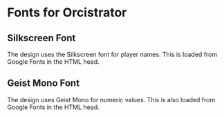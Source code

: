 # Fonts for Orcistrator

## Silkscreen Font

The design uses the Silkscreen font for player names. This is loaded from Google Fonts in the HTML head.

## Geist Mono Font

The design uses Geist Mono for numeric values. This is also loaded from Google Fonts in the HTML head. 